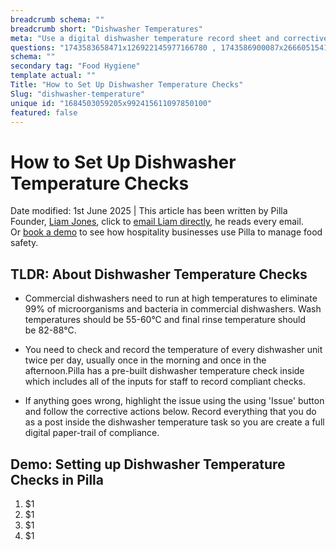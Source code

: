 ```yaml
---
breadcrumb schema: ""
breadcrumb short: "Dishwasher Temperatures"
meta: "Use a digital dishwasher temperature record sheet and corrective actions to ensure wash cycle dishwasher temperature."
questions: "1743583658471x126922145977166780 , 1743586900087x266605154170695070 , 1743586900087x934929461321076000 , 1743586900088x570833471235829400 , 1743586900089x524360296916559300 , 1743586900090x350183526055095000 , 1743586900090x964868942786760100 , 1743586900090x979073898934277400 , 1743670469428x830881597009896000 , 1745420497014x699979671103381900"
schema: ""
secondary tag: "Food Hygiene"
template actual: ""
Title: "How to Set Up Dishwasher Temperature Checks"
Slug: "dishwasher-temperature"
unique id: "1684503059205x992415611097850100"
featured: false
---
```


# How to Set Up Dishwasher Temperature Checks

 Date modified: 1st June 2025 | This article has been written by Pilla Founder,&nbsp;[Liam Jones](https://yourpilla.com/profile/liam-jones), click to&nbsp;[email Liam directly](mailto:liam@yourpilla.com), he reads every email. Or&nbsp;[book a demo](https://calendly.com/pilla/demo)&nbsp;to see how hospitality businesses use Pilla to manage food safety.

 ## TLDR:&nbsp;About Dishwasher Temperature Checks

 - Commercial dishwashers need to run at high temperatures to eliminate 99% of microorganisms and bacteria in commercial dishwashers. Wash temperatures should be&nbsp;55-60°C and final rinse temperature should be&nbsp;82-88°C.

 - You need to check and record the temperature of every dishwasher unit twice per day, usually once in the morning and once in the afternoon.Pilla has a pre-built dishwasher temperature check inside which includes all of the inputs for staff to record compliant checks.
- If anything goes wrong, highlight the issue using the using 'Issue' button and follow the corrective actions below. Record everything that you do as a post inside the dishwasher temperature task so you are create a full digital paper-trail of compliance.

 ## Demo: Setting up Dishwasher Temperature Checks in Pilla

 1. $1
2. $1
3. $1
4. $1